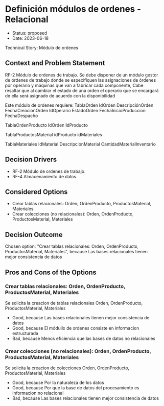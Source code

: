 # Definición módulos de ordenes - Relacional

* Status: proposed
* Date: 2023-06-18

Technical Story: Módulo de ordenes

## Context and Problem Statement

RF-2 Módulo de ordenes de trabajo.
Se debe disponer de un módulo gestor de órdenes de trabajo donde se especifiquen las asignaciones de órdenes por operario y máquinas que van a fabricar cada componente, Cabe resaltar que al cambiar el estado de una orden el operario que se encargará de ella será asignado de acuerdo con la disponibilidad

Este módulo de ordenes requiere: 
TablaOrden
IdOrden
DescripciónOrden
FechaCreacionOrden
IdOperario
EstadoOrden
FechaInicioProduccion
FechaDespacho

TablaOrdenProducto
IdOrden
IdProducto

TablaProductosMaterial
idProducto
idMateriales

TablaMateriales
IdMaterial
DescripcionMaterial
CantidadMaterialInventario

## Decision Drivers

* RF-2 Módulo de ordenes de trabajo.
* RF-4 Almacenamiento de datos

## Considered Options

* Crear tablas relacionales: Orden, OrdenProducto, ProductosMaterial, Materiales
* Crear colecciones (no relacionales): Orden, OrdenProducto, ProductosMaterial, Materiales

## Decision Outcome

Chosen option: "Crear tablas relacionales: Orden, OrdenProducto, ProductosMaterial, Materiales", because Las bases relacionales tienen mejor consistencia de datos

## Pros and Cons of the Options

### Crear tablas relacionales: Orden, OrdenProducto, ProductosMaterial, Materiales

Se solicita la creacion de tablas relacionales Orden, OrdenProducto, ProductosMaterial, Materiales

* Good, because Las bases relacionales tienen mejor consistencia de datos
* Good, because El móduilo de ordenes consiste en informacion estructurada
* Bad, because Menos eficiencia que las bases de datos no relacionales

### Crear colecciones (no relacionales): Orden, OrdenProducto, ProductosMaterial, Materiales

Se solicita la creacion de colecciones Orden, OrdenProducto, ProductosMaterial, Materiales

* Good, because Por la naturaleza de los datos
* Good, because Por que la base de datos del procesamiento es informacion no relacional
* Bad, because Las bases relacionales tienen mejor consistencia de datos

